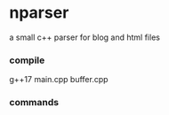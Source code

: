 # nparser
a small c++ parser for blog and html files


### compile
g++17 main.cpp buffer.cpp

### commands
